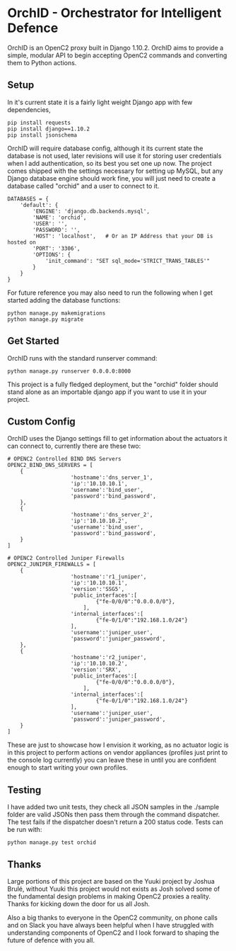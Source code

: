 # OrchID - Orchestrator for Intelligent Defence


OrchID is an OpenC2 proxy built in Django 1.10.2. OrchID aims to provide a simple, modular API to begin accepting OpenC2 commands and converting them to Python actions.

## Setup

In it's current state it is a fairly light weight Django app with few dependencies,

	pip install requests
   	pip install django==1.10.2
	pip install jsonschema

OrchID will require database config, although it its current state the database is not used, later revisions will use it for storing user credentials when I add authentication, so its best you set one up now. The project comes shipped with the settings necessary for setting up MySQL, but any Django database engine should work fine, you will just need to create a database called "orchid" and a user to connect to it.


    DATABASES = {
        'default': {
            'ENGINE': 'django.db.backends.mysql',
            'NAME': 'orchid',
            'USER': '',
            'PASSWORD': '',
            'HOST': 'localhost',   # Or an IP Address that your DB is hosted on
            'PORT': '3306',
            'OPTIONS': {
                'init_command': "SET sql_mode='STRICT_TRANS_TABLES'"
            }
        }
    }

For future reference you may also need to run the following when I get started adding the database functions:

	python manage.py makemigrations
    python manage.py migrate


## Get Started

OrchID runs with the standard runserver command:

	python manage.py runserver 0.0.0.0:8000

This project is a fully fledged deployment, but the "orchid" folder should stand alone as an importable django app if you want to use it in your project.

## Custom Config

OrchID uses the Django settings fill to get information about the actuators it can connect to, currently there are these two:

    # OPENC2 Controlled BIND DNS Servers
    OPENC2_BIND_DNS_SERVERS = [
        {
                        'hostname':'dns_server_1',
                        'ip':'10.10.10.1',
                        'username':'bind_user',
                        'password':'bind_password',
        },
        {
                        'hostname':'dns_server_2',
                        'ip':'10.10.10.2',
                        'username':'bind_user',
                        'password':'bind_password',
        }
    ]

    # OPENC2 Controlled Juniper Firewalls
    OPENC2_JUNIPER_FIREWALLS = [
        {
                        'hostname':'r1_juniper',
                        'ip':'10.10.10.1',
                        'version':'SSG5',
                        'public_interfaces':[
                                {"fe-0/0/0":"0.0.0.0/0"},
                            ],
                        'internal_interfaces':[
                                {"fe-0/1/0":"192.168.1.0/24"}
                        ],
                        'username':'juniper_user',
                        'password':'juniper_password',
        },
        {
                        'hostname':'r2_juniper',
                        'ip':'10.10.10.2',
                        'version':'SRX',
                        'public_interfaces':[
                                {"fe-0/0/0":"0.0.0.0/0"},
                            ],
                        'internal_interfaces':[
                                {"fe-0/1/0":"192.168.1.0/24"}
                        ],
                        'username':'juniper_user',
                        'password':'juniper_password',
        }
    ]

These are just to showcase how I envision it working, as no actuator logic is in this project to perform actions on vendor appliances (profiles just print to the console log currently) you can leave these in until you are confident enough to start writing your own profiles.
    
## Testing

I have added two unit tests, they check all JSON samples in the ./sample folder are valid JSONs then pass them through the command dispatcher. The test fails if the dispatcher doesn't return a 200 status code. Tests can be run with:

	python manage.py test orchid


## Thanks

Large portions of this project are based on the Yuuki project by Joshua Brulé, without Yuuki this project would not exists as Josh solved some of the fundamental design problems in making OpenC2 proxies a reality. Thanks for kicking down the door for us all Josh.

Also a big thanks to everyone in the OpenC2 community, on phone calls and on Slack you have always been helpful when I have struggled with understanding components of OpenC2 and I look forward to shaping the future of defence with you all.


